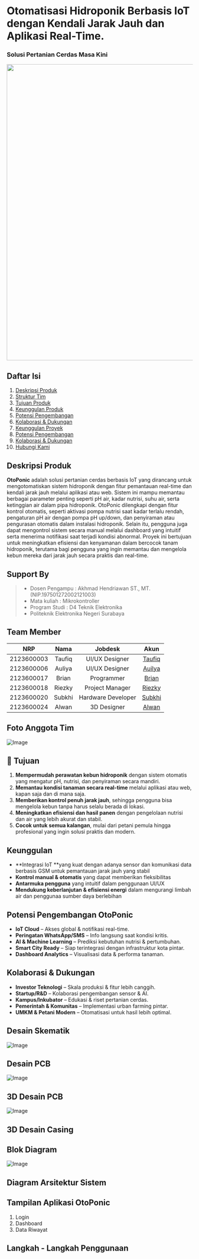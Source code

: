 # Otomatisasi Hidroponik Berbasis IoT dengan Kendali Jarak Jauh dan Aplikasi Real-Time.
### Solusi Pertanian Cerdas Masa Kini
<p align="center">
  <img src="https://github.com/user-attachments/assets/7adf5986-1909-441d-bef2-fef0b0e8c84f" width="800"/>
</p>

## Daftar Isi

1. [Deskripsi Produk](https://github.com/riezky-gitH/OtoPonic#deskripsi-produk)
2. [Struktur Tim](https://github.com/riezky-gitH/OtoPonic#team-member)
3. [Tujuan Produk](https://github.com/riezky-gitH/OtoPonic#tujuan)
4. [Keunggulan Produk](https://github.com/riezky-gitH/OtoPonic#keunggulan)
5. [Potensi Pengembangan](https://github.com/riezky-gitH/OtoPonic#potensi-pengembangan)
6. [Kolaborasi & Dukungan](https://github.com/riezky-gitH/OtoPonic#kolaborasi--dukungan)
7. [Keunggulan Proyek](https://github.com/riezky-gitH/OtoPonic#)
8. [Potensi Pengembangan](https://github.com/riezky-gitH/OtoPonic#)
9. [Kolaborasi & Dukungan](https://github.com/riezky-gitH/OtoPonic#)
10. [ Hubungi Kami](https://github.com/riezky-gitH/OtoPonic#)

## Deskripsi Produk
**OtoPonic** adalah solusi pertanian cerdas berbasis IoT yang dirancang untuk mengotomatiskan sistem hidroponik dengan fitur pemantauan real-time dan kendali jarak jauh melalui aplikasi atau web. Sistem ini mampu memantau berbagai parameter penting seperti pH air, kadar nutrisi, suhu air, serta ketinggian air dalam pipa hidroponik. OtoPonic dilengkapi dengan fitur kontrol otomatis, seperti aktivasi pompa nutrisi saat kadar terlalu rendah, pengaturan pH air dengan pompa pH up/down, dan penyiraman atau pengurasan otomatis dalam instalasi hidroponik. Selain itu, pengguna juga dapat mengontrol sistem secara manual melalui dashboard yang intuitif serta menerima notifikasi saat terjadi kondisi abnormal. Proyek ini bertujuan untuk meningkatkan efisiensi dan kenyamanan dalam bercocok tanam hidroponik, terutama bagi pengguna yang ingin memantau dan mengelola kebun mereka dari jarak jauh secara praktis dan real-time.

    
## Support By 
>- Dosen Pengampu : Akhmad Hendriawan ST., MT. (NIP.197501272002121003)
>- Mata kuliah : Mikrokontroller
>- Program Studi : D4 Teknik Elektronika
>- Politeknik Elektronika Negeri Surabaya<br>


## Team Member
|      NRP      |       Nama      |    Jobdesk    |   Akun |
| :-----------:|:----------------:| :------------:| :-----:|
| 2123600003    | Taufiq  |  UI/UX Designer      | [Taufiq](https://github.com/Raditya-G)
| 2123600006    | Auliya         |   UI/UX Designer | [Auilya](https://github.com/auliyarzk/)
| 2123600017    | Brian         |    Programmer      | [Brian](https://github.com/brianrjg)
| 2123600018    | Riezky                | Project Manager | [Riezky](https://github.com/riezky-gitH)
| 2123600020    | Subkhi               | Hardware Developer     | [Subkhi](https://github.com/subkhiMuhammad)
| 2123600024    | Alwan               | 3D Designer     |[Alwan](https://github.com/alwan441)


## Foto Anggota Tim 
![Image](https://github.com/user-attachments/assets/43a4ca1c-5eb0-4693-82ad-b65283185631)

## 🎯 Tujuan
1. **Mempermudah perawatan kebun hidroponik** dengan sistem otomatis yang mengatur pH, nutrisi, dan penyiraman secara mandiri.
2. **Memantau kondisi tanaman secara real-time** melalui aplikasi atau web, kapan saja dan di mana saja.
3. **Memberikan kontrol penuh jarak jauh**, sehingga pengguna bisa mengelola kebun tanpa harus selalu berada di lokasi.
4. **Meningkatkan efisiensi dan hasil panen** dengan pengelolaan nutrisi dan air yang lebih akurat dan stabil.
5. **Cocok untuk semua kalangan**, mulai dari petani pemula hingga profesional yang ingin solusi praktis dan modern.


## Keunggulan

- **Integrasi IoT **yang kuat dengan adanya sensor dan komunikasi data berbasis GSM untuk pemantauan jarak jauh yang stabil
- **Kontrol manual & otomatis** yang dapat memberikan fleksibilitas
- **Antarmuka pengguna** yang intuitif dalam penggunaan UI/UX
- **Mendukung keberlanjutan & efisiensi energi** dalam mengurangi limbah air dan penggunaa sumber daya berlebihan

## Potensi Pengembangan OtoPonic
- **IoT Cloud** – Akses global & notifikasi real-time.
- **Peringatan WhatsApp/SMS** – Info langsung saat kondisi kritis.
- **AI & Machine Learning** – Prediksi kebutuhan nutrisi & pertumbuhan.
- **Smart City Ready** – Siap terintegrasi dengan infrastruktur kota pintar.
- **Dashboard Analytics** – Visualisasi data & performa tanaman.

## Kolaborasi & Dukungan
- **Investor Teknologi** – Skala produksi & fitur lebih canggih.
- **Startup/R&D** – Kolaborasi pengembangan sensor & AI.
- **Kampus/Inkubator** – Edukasi & riset pertanian cerdas.
- **Pemerintah & Komunitas** – Implementasi urban farming pintar.
- **UMKM & Petani Modern** – Otomatisasi untuk hasil lebih optimal.
  
## Desain Skematik
![Image](https://github.com/user-attachments/assets/5ad54e73-796f-4b39-9f43-e8945d51dbc9)


## Desain PCB
![Image](https://github.com/user-attachments/assets/aca647eb-e210-49db-b7bb-c48877baabe4)


## 3D Desain PCB
![Image](https://github.com/user-attachments/assets/557863b2-be6e-4b96-943e-eea73ef05dc9)

## 3D Desain Casing


## Blok Diagram
![Image](https://github.com/user-attachments/assets/fcc233df-afd4-4bd4-ad21-809674008a2e)

## Diagram Arsitektur Sistem

## Tampilan Aplikasi OtoPonic
1. Login
2. Dashboard
3. Data Riwayat

## Langkah - Langkah Penggunaan


